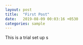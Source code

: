 ```yaml
---
layout: post
title:  "First Post"
date:   2019-08-09 00:03:16 +0530
categories: sample
---
```

This is a trial set up
s
